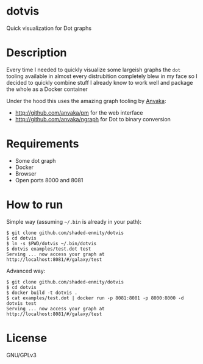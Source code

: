 # dotvis
Quick visualization for Dot graphs

# Description
Every time I needed to quickly visualize some largeish graphs the `dot` tooling available in almost every distrubition completely 
blew in my face so I decided to quickly combine stuff I already know to work well and package the whole as a Docker container

Under the hood this uses the amazing graph tooling by [Anvaka](http://github.com/anvaka):
* http://github.com/anvaka/pm for the web interface
* http://github.com/anvaka/ngraph for Dot to binary conversion

# Requirements

* Some dot graph
* Docker
* Browser
* Open ports 8000 and 8081

# How to run

Simple way (assuming `~/.bin` is already in your path):
```
$ git clone github.com/shaded-enmity/dotvis
$ cd dotvis
$ ln -s $PWD/dotvis ~/.bin/dotvis
$ dotvis examples/test.dot test
Serving ... now access your graph at http://localhost:8081/#/galaxy/test
```

Advanced way:
```
$ git clone github.com/shaded-enmity/dotvis
$ cd dotvis
$ docker build -t dotvis .
$ cat examples/test.dot | docker run -p 8081:8081 -p 8000:8000 -d dotvis test
Serving ... now access your graph at http://localhost:8081/#/galaxy/test
```

# License

GNU/GPLv3

